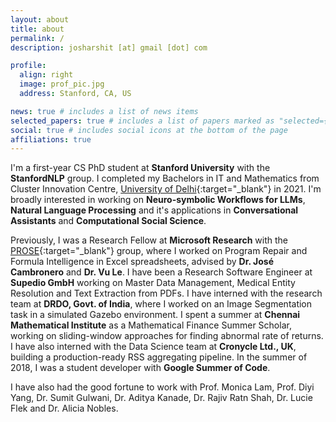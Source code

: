 ```yaml
---
layout: about
title: about
permalink: /
description: josharshit [at] gmail [dot] com

profile:
  align: right
  image: prof_pic.jpg
  address: Stanford, CA, US

news: true # includes a list of news items
selected_papers: true # includes a list of papers marked as "selected={true}"
social: true # includes social icons at the bottom of the page
affiliations: true
---
```


I'm a first-year CS PhD student at **Stanford University** with the **StanfordNLP** group.
I completed my Bachelors in IT and Mathematics from Cluster Innovation Centre, [University of Delhi](https://du.ac.in){:target="\_blank"} in 2021.
I'm broadly interested in working on **Neuro-symbolic Workflows for LLMs**, **Natural Language Processing** and it's applications in **Conversational Assistants** and **Computational Social Science**.

Previously, I was a Research Fellow at **Microsoft Research** with the [PROSE](https://www.microsoft.com/en-us/research/group/prose/){:target="\_blank"} group, where I worked on Program Repair and Formula Intelligence in Excel spreadsheets, advised by **Dr. José Cambronero** and **Dr. Vu Le**.
I have been a Research Software Engineer at **Supedio GmbH** working on Master Data Management, Medical Entity Resolution and Text Extraction from PDFs.
I have interned with the research team at **DRDO, Govt. of India**, where I worked on an Image Segmentation task in a simulated Gazebo environment.
I spent a summer at **Chennai Mathematical Institute** as a Mathematical Finance Summer Scholar, working on sliding-window approaches for finding abnormal rate of returns.
I have also interned with the Data Science team at **Cronycle Ltd., UK**, building a production-ready RSS aggregating pipeline. In the summer of 2018, I was a student developer with **Google Summer of Code**.

I have also had the good fortune to work with Prof. Monica Lam, Prof. Diyi Yang, Dr. Sumit Gulwani, Dr. Aditya Kanade, Dr. Rajiv Ratn Shah, Dr. Lucie Flek and Dr. Alicia Nobles.
